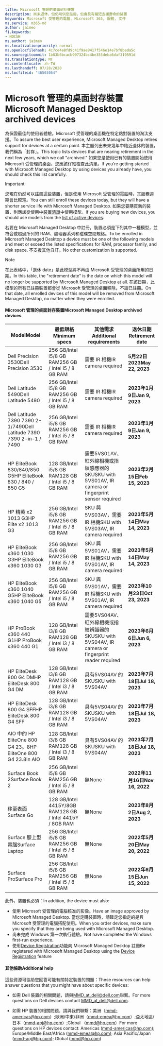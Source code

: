 ```yaml
---
title: Microsoft 管理的桌面封存裝置
description: 尚未退休，但仍可供您註冊，但會具有縮短支援壽命的裝置
keywords: Microsoft 受管理的電腦, Microsoft 365, 服務, 文件
ms.service: m365-md
author: jaimeo
f1.keywords:
- NOCSH
ms.author: jaimeo
ms.localizationpriority: normal
ms.openlocfilehash: 4c7ce4e8fd9c41f9ae9417f546e14e7bf8beda5c
ms.sourcegitcommit: 1b83b6bcacb997324bc4be355deba6daf319591d
ms.translationtype: MT
ms.contentlocale: zh-TW
ms.lasthandoff: 07/28/2020
ms.locfileid: "46503064"
---
```

# <a name="microsoft-managed-desktop-archived-devices"></a><span data-ttu-id="bbe73-104">Microsoft 管理的桌面封存裝置</span><span class="sxs-lookup"><span data-stu-id="bbe73-104">Microsoft Managed Desktop archived devices</span></span>

<span data-ttu-id="bbe73-105">為保證最佳的使用者體驗，Microsoft 受管理的桌面機在特定點對裝置的淘汰支援。</span><span class="sxs-lookup"><span data-stu-id="bbe73-105">To assure the best user experience, Microsoft Managed Desktop retires support for devices at a certain point.</span></span> <span data-ttu-id="bbe73-106">本主題列出未來幾年中臨近退休的裝置，我們稱為「封存」。</span><span class="sxs-lookup"><span data-stu-id="bbe73-106">This topic lists devices that are nearing retirement in the next few years, which we call "archived."</span></span> <span data-ttu-id="bbe73-107">如果您是使用已有的裝置開始使用 Microsoft 受管理的桌面，您應該仔細檢查此清單。</span><span class="sxs-lookup"><span data-stu-id="bbe73-107">If you're getting started with Microsoft Managed Desktop by using devices you already have, you should check this list carefully.</span></span>

>[!IMPORTANT]
><span data-ttu-id="bbe73-108">您現在仍然可以註冊這些裝置，但是使用 Microsoft 受管理的電腦時，其服務週期會比較短。</span><span class="sxs-lookup"><span data-stu-id="bbe73-108">You can still enroll these devices today, but they will have a shorter service life with Microsoft Managed Desktop.</span></span> <span data-ttu-id="bbe73-109">如果您要購買新的裝置，則應該從使用中[裝置清單](./device-list.md)中使用模型。</span><span class="sxs-lookup"><span data-stu-id="bbe73-109">If you are buying new devices, you should use models from the [list of active devices](./device-list.md).</span></span>

<!-- Microsoft 365 E5; Device as a Service -->
<!-- Split from device & technologies topic. Destination topic for aka.ms/device-list  -->
<span data-ttu-id="bbe73-110">若要在 Microsoft Managed Desktop 中註冊，裝置必須是下列其中一種模型，並符合或超過所列的 RAM、處理器系列和磁碟空間規格。</span><span class="sxs-lookup"><span data-stu-id="bbe73-110">To be enrolled in Microsoft Managed Desktop a device must be one of the following models and meet or exceed the listed specifications for RAM, processor family, and disk space.</span></span> <span data-ttu-id="bbe73-111">不支援其他自訂。</span><span class="sxs-lookup"><span data-stu-id="bbe73-111">No other customization is supported.</span></span>



>[!NOTE]
><span data-ttu-id="bbe73-112">在此表格中，「退休 date」是此模型將不再由 Microsoft 受管理的桌面所用的日期。</span><span class="sxs-lookup"><span data-stu-id="bbe73-112">In this table, the "retirement date" is the date on which this model will no longer be supported by Microsoft Managed Desktop at all.</span></span> <span data-ttu-id="bbe73-113">在該日期，此模型的所有已註冊裝置都會從 Microsoft 受管理的桌面移除，不論已註冊。</span><span class="sxs-lookup"><span data-stu-id="bbe73-113">On that date, all enrolled devices of this model will be removed from Microsoft Managed Desktop, no matter when they were enrolled.</span></span>

#### <a name="microsoft-managed-desktop-archived-devices"></a><span data-ttu-id="bbe73-114">Microsoft 管理的桌面封存裝置</span><span class="sxs-lookup"><span data-stu-id="bbe73-114">Microsoft Managed Desktop archived devices</span></span>

| <span data-ttu-id="bbe73-115">Model</span><span class="sxs-lookup"><span data-stu-id="bbe73-115">Model</span></span>  | <span data-ttu-id="bbe73-116">最低規格</span><span class="sxs-lookup"><span data-stu-id="bbe73-116">Minimum specs</span></span>  | <span data-ttu-id="bbe73-117">其他需求 </span><span class="sxs-lookup"><span data-stu-id="bbe73-117">Additional requirements</span></span>  | <span data-ttu-id="bbe73-118">退休日期</span><span class="sxs-lookup"><span data-stu-id="bbe73-118">Retirement date</span></span> |
|---------|---------|---------|---------|
| <span data-ttu-id="bbe73-119">Dell Precision 3530</span><span class="sxs-lookup"><span data-stu-id="bbe73-119">Dell Precision 3530</span></span>| <span data-ttu-id="bbe73-120">256 GB/Intel i5/8 GB RAM</span><span class="sxs-lookup"><span data-stu-id="bbe73-120">256 GB / Intel i5 / 8 GB RAM</span></span> | <span data-ttu-id="bbe73-121">需要 IR 相機</span><span class="sxs-lookup"><span data-stu-id="bbe73-121">IR camera required</span></span> | <span data-ttu-id="bbe73-122">**5月22日2023**</span><span class="sxs-lookup"><span data-stu-id="bbe73-122">**May 22, 2023**</span></span> |
| <span data-ttu-id="bbe73-123">Dell Latitude 5490</span><span class="sxs-lookup"><span data-stu-id="bbe73-123">Dell Latitude 5490</span></span>| <span data-ttu-id="bbe73-124">256 GB/Intel i5/8 GB RAM</span><span class="sxs-lookup"><span data-stu-id="bbe73-124">256 GB / Intel i5 / 8 GB RAM</span></span> | <span data-ttu-id="bbe73-125">需要 IR 相機</span><span class="sxs-lookup"><span data-stu-id="bbe73-125">IR camera required</span></span> | <span data-ttu-id="bbe73-126">**2023年1月9日**</span><span class="sxs-lookup"><span data-stu-id="bbe73-126">**Jan 9, 2023**</span></span> |
| <span data-ttu-id="bbe73-127">Dell Latitude 7390 7390 2-1/7490</span><span class="sxs-lookup"><span data-stu-id="bbe73-127">Dell Latitude 7390 7390 2-in-1 / 7490</span></span> | <span data-ttu-id="bbe73-128">256 GB/Intel i5/8 GB RAM</span><span class="sxs-lookup"><span data-stu-id="bbe73-128">256 GB / Intel i5 / 8 GB RAM</span></span>   | <span data-ttu-id="bbe73-129">需要 IR 相機</span><span class="sxs-lookup"><span data-stu-id="bbe73-129">IR camera required</span></span> | <span data-ttu-id="bbe73-130">**2023年1月9日**</span><span class="sxs-lookup"><span data-stu-id="bbe73-130">**Jan 9, 2023**</span></span> |
|<span data-ttu-id="bbe73-131">HP EliteBook 830/840/850 G5</span><span class="sxs-lookup"><span data-stu-id="bbe73-131">HP EliteBook 830 / 840 / 850 G5</span></span>| <span data-ttu-id="bbe73-132">128 GB/Intel i5/8 GB RAM</span><span class="sxs-lookup"><span data-stu-id="bbe73-132">128 GB / Intel i5 / 8 GB RAM</span></span> | <span data-ttu-id="bbe73-133">需要5VS01AV、紅外線相機或指紋感應器的 SKU</span><span class="sxs-lookup"><span data-stu-id="bbe73-133">SKU with 5VS01AV, IR camera or fingerprint sensor required</span></span>  | <span data-ttu-id="bbe73-134">**2023年2月15日**</span><span class="sxs-lookup"><span data-stu-id="bbe73-134">**Feb 15, 2023**</span></span> |
|<span data-ttu-id="bbe73-135">HP 精英 x2 1013 G3</span><span class="sxs-lookup"><span data-stu-id="bbe73-135">HP Elite x2 1013 G3</span></span>| <span data-ttu-id="bbe73-136">256 GB/Intel i5/8 GB RAM</span><span class="sxs-lookup"><span data-stu-id="bbe73-136">256 GB / Intel i5 / 8 GB RAM</span></span> | <span data-ttu-id="bbe73-137">SKU 與5VS03AV，需要 IR 相機</span><span class="sxs-lookup"><span data-stu-id="bbe73-137">SKU with 5VS03AV, IR camera required</span></span> |<span data-ttu-id="bbe73-138">**2023年5月14日**</span><span class="sxs-lookup"><span data-stu-id="bbe73-138">**May 14, 2023**</span></span> |
|<span data-ttu-id="bbe73-139">HP EliteBook x360 1030 G3</span><span class="sxs-lookup"><span data-stu-id="bbe73-139">HP EliteBook x360 1030 G3</span></span>| <span data-ttu-id="bbe73-140">256 GB/Intel i5/8 GB RAM</span><span class="sxs-lookup"><span data-stu-id="bbe73-140">256 GB / Intel i5 / 8 GB RAM</span></span> | <span data-ttu-id="bbe73-141">SKU 與5VS01AV，需要 IR 相機</span><span class="sxs-lookup"><span data-stu-id="bbe73-141">SKU with 5VS01AV, IR camera required</span></span> |<span data-ttu-id="bbe73-142">**2023年5月14日**</span><span class="sxs-lookup"><span data-stu-id="bbe73-142">**May 14, 2023**</span></span> |
|<span data-ttu-id="bbe73-143">HP EliteBook x360 1040 G5</span><span class="sxs-lookup"><span data-stu-id="bbe73-143">HP EliteBook x360 1040 G5</span></span>| <span data-ttu-id="bbe73-144">256 GB/Intel i5/8 GB RAM</span><span class="sxs-lookup"><span data-stu-id="bbe73-144">256 GB / Intel i5 / 8 GB RAM</span></span> | <span data-ttu-id="bbe73-145">SKU 與5VS01AV，需要 IR 相機</span><span class="sxs-lookup"><span data-stu-id="bbe73-145">SKU with 5VS01AV, IR camera required</span></span> | <span data-ttu-id="bbe73-146">**2023年10月23日**</span><span class="sxs-lookup"><span data-stu-id="bbe73-146">**Oct 23, 2023**</span></span> |
|<span data-ttu-id="bbe73-147">HP ProBook x360 440 G1</span><span class="sxs-lookup"><span data-stu-id="bbe73-147">HP ProBook x360 440 G1</span></span>| <span data-ttu-id="bbe73-148">128 GB/Intel i3/8 GB RAM</span><span class="sxs-lookup"><span data-stu-id="bbe73-148">128 GB / Intel i3 / 8 GB RAM</span></span> | <span data-ttu-id="bbe73-149">需要5VS04AV、紅外線相機或指紋辨識器的 SKU</span><span class="sxs-lookup"><span data-stu-id="bbe73-149">SKU with 5VS04AV, IR camera or fingerprint reader required</span></span> | <span data-ttu-id="bbe73-150">**2023年6月6日**</span><span class="sxs-lookup"><span data-stu-id="bbe73-150">**Jun 6, 2023**</span></span> |
|<span data-ttu-id="bbe73-151">HP EliteDesk 800 G4 DM</span><span class="sxs-lookup"><span data-stu-id="bbe73-151">HP EliteDesk 800 G4 DM</span></span> | <span data-ttu-id="bbe73-152">128 GB/Intel i3/8 GB RAM</span><span class="sxs-lookup"><span data-stu-id="bbe73-152">128 GB / Intel i3 / 8 GB RAM</span></span> | <span data-ttu-id="bbe73-153">具有5VS04AV 的 SKU</span><span class="sxs-lookup"><span data-stu-id="bbe73-153">SKU with 5VS04AV</span></span> | <span data-ttu-id="bbe73-154">**2023年7月18日**</span><span class="sxs-lookup"><span data-stu-id="bbe73-154">**Jul 18, 2023**</span></span> |
|<span data-ttu-id="bbe73-155">HP EliteDesk 800 G4 SFF</span><span class="sxs-lookup"><span data-stu-id="bbe73-155">HP EliteDesk 800 G4 SFF</span></span> | <span data-ttu-id="bbe73-156">128 GB/Intel i3/8 GB RAM</span><span class="sxs-lookup"><span data-stu-id="bbe73-156">128 GB / Intel i3 / 8 GB RAM</span></span> | <span data-ttu-id="bbe73-157">具有5VS04AV 的 SKU</span><span class="sxs-lookup"><span data-stu-id="bbe73-157">SKU with 5VS04AV</span></span> | <span data-ttu-id="bbe73-158">**2023年7月18日**</span><span class="sxs-lookup"><span data-stu-id="bbe73-158">**Jul 18, 2023**</span></span> |
|<span data-ttu-id="bbe73-159">AIO 中的 HP EliteOne 800 G4 23。8</span><span class="sxs-lookup"><span data-stu-id="bbe73-159">HP EliteOne 800 G4 23.8in AIO</span></span> |<span data-ttu-id="bbe73-160">128 GB/Intel i3/8 GB RAM</span><span class="sxs-lookup"><span data-stu-id="bbe73-160">128 GB / Intel i3 / 8 GB RAM</span></span> |<span data-ttu-id="bbe73-161">具有5VS04AV 的 SKU</span><span class="sxs-lookup"><span data-stu-id="bbe73-161">SKU with 5VS04AV</span></span>| <span data-ttu-id="bbe73-162">**2023年7月18日**</span><span class="sxs-lookup"><span data-stu-id="bbe73-162">**Jul 18, 2023**</span></span> |
|<span data-ttu-id="bbe73-163">Surface Book 2</span><span class="sxs-lookup"><span data-stu-id="bbe73-163">Surface Book 2</span></span>| <span data-ttu-id="bbe73-164">256 GB/Intel i5/8 GB RAM</span><span class="sxs-lookup"><span data-stu-id="bbe73-164">256 GB / Intel i5 / 8 GB RAM</span></span> | <span data-ttu-id="bbe73-165">無</span><span class="sxs-lookup"><span data-stu-id="bbe73-165">None</span></span> | <span data-ttu-id="bbe73-166">**2022年11月16日**</span><span class="sxs-lookup"><span data-stu-id="bbe73-166">**Nov 16, 2022**</span></span> |
|<span data-ttu-id="bbe73-167">移至表面</span><span class="sxs-lookup"><span data-stu-id="bbe73-167">Surface Go</span></span>| <span data-ttu-id="bbe73-168">128 GB/Intel 4415Y/8GB RAM</span><span class="sxs-lookup"><span data-stu-id="bbe73-168">128 GB / Intel 4415Y / 8GB RAM</span></span> | <span data-ttu-id="bbe73-169">無</span><span class="sxs-lookup"><span data-stu-id="bbe73-169">None</span></span> | <span data-ttu-id="bbe73-170">**2023年8月2日**</span><span class="sxs-lookup"><span data-stu-id="bbe73-170">**Aug 2, 2023**</span></span> |
|<span data-ttu-id="bbe73-171">Surface 膝上型電腦</span><span class="sxs-lookup"><span data-stu-id="bbe73-171">Surface Laptop</span></span>| <span data-ttu-id="bbe73-172">256 GB/Intel i5/8 GB RAM</span><span class="sxs-lookup"><span data-stu-id="bbe73-172">256 GB / Intel i5 / 8 GB RAM</span></span> | <span data-ttu-id="bbe73-173">無</span><span class="sxs-lookup"><span data-stu-id="bbe73-173">None</span></span> | <span data-ttu-id="bbe73-174">**2022年5月20日**</span><span class="sxs-lookup"><span data-stu-id="bbe73-174">**May 20, 2022**</span></span> |
|<span data-ttu-id="bbe73-175">Surface Pro</span><span class="sxs-lookup"><span data-stu-id="bbe73-175">Surface Pro</span></span>| <span data-ttu-id="bbe73-176">256 GB/Intel i5/8 GB RAM</span><span class="sxs-lookup"><span data-stu-id="bbe73-176">256 GB / Intel i5 / 8 GB RAM</span></span> | <span data-ttu-id="bbe73-177">無</span><span class="sxs-lookup"><span data-stu-id="bbe73-177">None</span></span> | <span data-ttu-id="bbe73-178">**2022年6月15日**</span><span class="sxs-lookup"><span data-stu-id="bbe73-178">**Jun 15, 2022**</span></span> |


<span data-ttu-id="bbe73-179">此外，裝置也必須：</span><span class="sxs-lookup"><span data-stu-id="bbe73-179">In addition, the device must also:</span></span>

- <span data-ttu-id="bbe73-180">使用 Microsoft 受管理的電腦核准的影像。</span><span class="sxs-lookup"><span data-stu-id="bbe73-180">Have an image approved by Microsoft Managed Desktop.</span></span> <span data-ttu-id="bbe73-181">當您定購裝置時，請確定您指定的是與 Microsoft 受管理的電腦搭配使用。</span><span class="sxs-lookup"><span data-stu-id="bbe73-181">When you order devices, make sure you specify that they are being used with Microsoft Managed Desktop.</span></span>
- <span data-ttu-id="bbe73-182">尚未完成 Windows 第一次執行體驗。</span><span class="sxs-lookup"><span data-stu-id="bbe73-182">Not have completed the Windows first-run experience.</span></span>
- <span data-ttu-id="bbe73-183">使用[Device Registration](https://aka.ms/mmddrhelp)功能向 Microsoft Managed Desktop 註冊</span><span class="sxs-lookup"><span data-stu-id="bbe73-183">Be registered with Microsoft Managed Desktop using the [Device Registration](https://aka.ms/mmddrhelp) feature</span></span>

#### <a name="additional-help"></a><span data-ttu-id="bbe73-184">其他協助</span><span class="sxs-lookup"><span data-stu-id="bbe73-184">Additional help</span></span>

<span data-ttu-id="bbe73-185">這些資源可協助您回答可能有關特定裝置的問題：</span><span class="sxs-lookup"><span data-stu-id="bbe73-185">These resources can help answer questions that you might have about specific devices:</span></span>

- <span data-ttu-id="bbe73-186">如需 Dell 裝置的相關問題，請與[MMD_at_dell@dell.com](mailto:MMD_at_dell@dell.com)聯繫。</span><span class="sxs-lookup"><span data-stu-id="bbe73-186">For more questions on Dell devices contact [MMD_at_dell@dell.com](mailto:MMD_at_dell@dell.com).</span></span>

- <span data-ttu-id="bbe73-187">如需 HP 裝置的相關問題，請與我們聯繫：美洲（[mmd-americas@hp.com](mailto:mmd-americas@hp.com)）;歐洲/中東/非洲（[mmd-emea@hp.com](mailto:mmd-emea@hp.com)）;亞太地區/日本（[mmd-apj@hp.com](mailto:mmd-apj@hp.com)）;Global （[mmd@hp.com](mailto:mmd@hp.com)）</span><span class="sxs-lookup"><span data-stu-id="bbe73-187">For more questions on HP devices contact: Americas ([mmd-americas@hp.com](mailto:mmd-americas@hp.com)); Europe/Middle East/Africa ([mmd-emea@hp.com](mailto:mmd-emea@hp.com)); Asia Pacific/Japan ([mmd-apj@hp.com](mailto:mmd-apj@hp.com)); Global ([mmd@hp.com](mailto:mmd@hp.com))</span></span>

